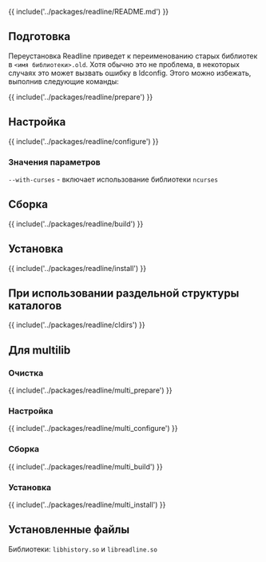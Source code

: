 {{ include('../packages/readline/README.md') }}

## Подготовка

Переустановка Readline приведет к переименованию старых библиотек в `<имя библиотеки>.old`. Хотя обычно это не проблема, в некоторых случаях это может вызвать ошибку в ldconfig. Этого можно избежать, выполнив следующие команды:

{{ include('../packages/readline/prepare') }}

## Настройка

{{ include('../packages/readline/configure') }}

### Значения параметров

`--with-curses` - включает использование библиотеки `ncurses`

## Сборка

{{ include('../packages/readline/build') }}

## Установка

{{ include('../packages/readline/install') }}

## При использовании раздельной структуры каталогов

{{ include('../packages/readline/cldirs') }}

## Для multilib

### Очистка

{{ include('../packages/readline/multi_prepare') }}

### Настройка

{{ include('../packages/readline/multi_configure') }}

### Сборка

{{ include('../packages/readline/multi_build') }}

### Установка

{{ include('../packages/readline/multi_install') }}

## Установленные файлы

Библиотеки: `libhistory.so` и `libreadline.so`


